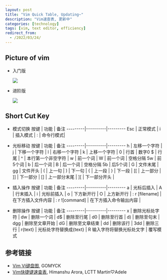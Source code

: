 ```yaml
---
layout: post
title: "Vim Quick Table, Updating~"
description: "Vim速查表, 更新中"
categories: [technology]
tags: [vim, text editor, efficiency]
redirect_from:
  - /2022/03/24/
---
```


## Picture of vim
- 入门版

  ![](https://raw.iqiq.io/ElmTran/ImgStg/main/img/vim_cn.gif)

- 进阶版

  ![](https://raw.iqiq.io/ElmTran/ImgStg/main/img/vim_programmers_300DPI.png)

## Short Cut Key
- 模式切换
    按键 | 功能 | 备注
    ---------|----------|---------
    Esc | 正常模式 |
    i | 插入模式 |
    : | 命令行模式|

- 光标移动
    按键 | 功能 | 备注
    ---------|----------|---------
    h | 左移一个字符 |
    j | 下移一个字符 |
    l | 右移一个字符 |
    k | 上移一个字符 |
    0 | 行首 | 数字0
    $ | 行尾 |
    ^ | 本行第一个非空字符 |
    w | 前一个词 |
    W | 前一个词 | 空格分隔
    5w | 前5个词 |
    b | 后一个词 |
    B | 后一个词 | 空格分隔
    5b | 后5个词 |
    G | 文件末尾 |
    gg | 文件开头 |
    ( | 上一句 |
    ) | 下一句 |
    { | 上一段 |
    } | 下一段 |
    [[ | 上一部分 |
    ]] | 下一部分 |
    [] | 上一部分末尾 |
    ][ | 下一部分开头 |

- 插入操作
    按键 | 功能 | 备注
    ---------|----------|---------
    a | 光标后插入 |
    A | 行末插入 |
    i | 光标前插入 |
    o | 下方新开行 |
    O | 上方新开行 |
    : r [filename] | 在下方插入文件内容 |
    : r ![command] | 在下方插入命令输出内容 |

- 删除操作
    按键 | 功能 | 备注
    ---------|----------|---------
    x | 删除光标处字符 |
    dw | 删除一个词 |
    d$ | 删除至行尾 |
    d0 | 删除至行首 |
    d) | 删除至句末 |
    dgg | 删除至文章开始 |
    dG | 删除至文章结束 |
    dd | 删除该行 |
    3dd | 删除三行 |
    r{text} | 光标处字符替换成{text} |
    R 输入字符将替换光标处文字 | 覆写模式
    
## 参考链接
- [Vim Vi键盘图](https://blog.gomyck.com/posts/vimKeyboard/), GOMYCK
- [Vim快捷键速查表](https://linux.cn/article-8144-1.html), Himanshu Arora, LCTT Martin♡Adele
